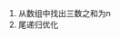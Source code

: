 1. 从数组中找出三数之和为n
2. 尾递归优化

<!-- https://juejin.cn/post/6844904175562653710 -->
<!-- https://juejin.cn/post/6847009772500156429 -->

